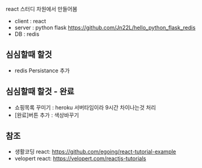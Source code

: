 react 스터디 차원에서 만들어봄
* client : react
* server : python flask <https://github.com/Jn22L/hello_python_flask_redis>
* DB : redis

## 심심할때 할것
* redis Persistance 추가


## 심심할때 할것 - 완료
* 쇼핑목록 꾸미기 : heroku 서버타임이라 9시간 차이나는것 처리
* [완료]버튼 추가 : 색상바꾸기


## 참조
* 생활코딩 react: <https://github.com/egoing/react-tutorial-example>
* velopert react: <https://velopert.com/reactjs-tutorials>
